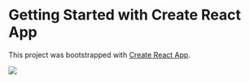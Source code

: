 # Getting Started with Create React App

This project was bootstrapped with [Create React App](https://github.com/facebook/create-react-app).

![](first.gif)